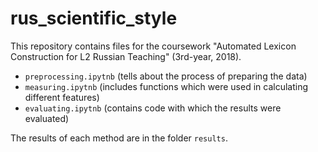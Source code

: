 # rus_scientific_style

This repository contains files for the coursework "Automated Lexicon Сonstruction for L2 Russian Teaching" (3rd-year, 2018).

* ```preprocessing.ipytnb``` (tells about the process of preparing the data)
* ```measuring.ipytnb``` (includes functions which were used in calculating different features)
* ```evaluating.ipytnb``` (contains code with which the results were evaluated)

The results of each method are in the folder ```results```.


